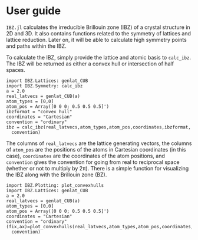 # User guide

`IBZ.jl` calculates the irreducible Brillouin zone (IBZ) of a crystal structure
in 2D and 3D. It also contains functions related to the symmetry of lattices and
lattice reduction. Later on, it will be able to calculate high symmetry points
and paths within the IBZ.

To calculate the IBZ, simply provide the lattice and atomic basis to `calc_ibz`.
The IBZ will be returned as either a convex hull or intersection of half spaces.
```@example
import IBZ.Lattices: genlat_CUB
import IBZ.Symmetry: calc_ibz
a = 2.0
real_latvecs = genlat_CUB(a)
atom_types = [0,0]
atom_pos = Array([0 0 0; 0.5 0.5 0.5]')
ibzformat = "convex hull"
coordinates = "Cartesian"
convention = "ordinary"
ibz = calc_ibz(real_latvecs,atom_types,atom_pos,coordinates,ibzformat,
  convention)
```
The columns of `real_latvecs` are the lattice generating vectors, the columns
of `atom_pos` are the positions of the atoms in Cartesian coordinates (in this
case), `coordinates` are the coordinates of the atom positions, and `convention`
gives the convention for going from real to reciprocal space (whether or not to
multiply by 2π). There is a simple function for visualizing the IBZ along with
the Brillouin zone (BZ).
```@example
import IBZ.Plotting: plot_convexhulls
import IBZ.Lattices: genlat_CUB
a = 2.0
real_latvecs = genlat_CUB(a)
atom_types = [0,0]
atom_pos = Array([0 0 0; 0.5 0.5 0.5]')
coordinates = "Cartesian"
convention = "ordinary"
(fix,ax)=plot_convexhulls(real_latvecs,atom_types,atom_pos,coordinates,
  convention)
```
